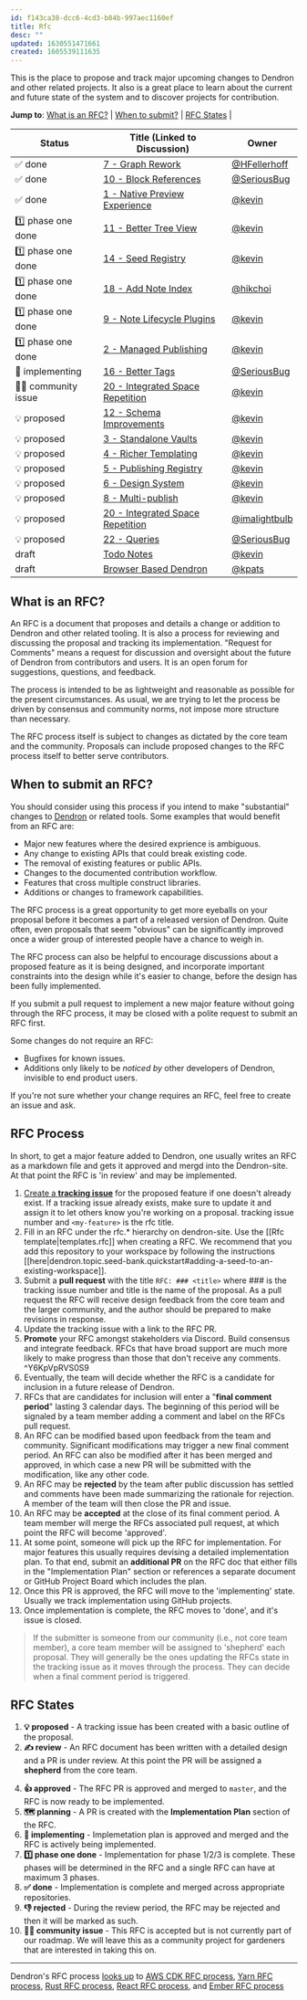 ```yaml
---
id: f143ca38-dcc6-4cd3-b84b-997aec1160ef
title: Rfc
desc: ""
updated: 1630551471661
created: 1605539111635
---
```


This is the place to propose and track major upcoming changes to Dendron and
other related projects. It also is a great place to learn about the current and
future state of the system and to discover projects for contribution.

[dendron]: https://github.com/dendronhq/dendron

**Jump to**: [What is an RFC?](#what-is-an-rfc) |
[When to submit?](#when-to-submit-an-rfc) | [RFC States](#rfc-states) |

<!--BEGIN_TABLE-->

| Status                | Title (Linked to Discussion)                                                                             | Owner                                            |
| --------------------- | -------------------------------------------------------------------------------------------------------- | ------------------------------------------------ |
| ✅ done                | [7 - Graph Rework](https://wiki.dendron.so/notes/c998c642-a748-4f77-9285-cfec35330251.html)              | [@HFellerhoff](https://github.com/hfellerhoff)   |
| ✅ done                | [10 - Block References](https://wiki.dendron.so/notes/95f7193b-9940-42ba-841f-3e2a4d937ba3.html)         | [@SeriousBug](https://github.com/SeriousBug)     |
| ✅ done                | [1 - Native Preview Experience](https://wiki.dendron.so/notes/17c61d62-f92e-4002-b8fe-9c05686e4bf9.html) | [@kevin](https://github.com/kevinslin)           |
| 1️⃣ phase one done    | [11 - Better Tree View](https://wiki.dendron.so/notes/ba8cf4c5-6254-4eca-8072-8001ca5afda7.html)         | [@kevin](https://github.com/kevinslin)           |
| 1️⃣ phase one done    | [14 - Seed Registry](https://wiki.dendron.so/notes/4039fc46-06b2-4f83-b817-fc490bafbcb3.html)            | [@kevin](https://github.com/kevinslin)           |
| 1️⃣ phase one done    | [18 - Add Note Index](https://wiki.dendron.so/notes/6TOh3VApIUfap7c3.html)                               | [@hikchoi](https://github.com/hikchoi)       |
| 1️⃣ phase one done    | [9 - Note Lifecycle Plugins](https://wiki.dendron.so/notes/d2f8fe67-36c7-4600-b745-c22bdcb5b2cf.html)    | [@kevin](https://github.com/kevinslin)           |
| 1️⃣ phase one done    | [2 - Managed Publishing](https://wiki.dendron.so/notes/ae4a0c98-e2ea-47e0-8a20-016eba3424be.html)        | [@kevin](https://github.com/kevinslin)           |
| 👷 implementing       | [16 - Better Tags](https://wiki.dendron.so/notes/NT1cFX6DRkTnzcWwduj2I.html)                             | [@SeriousBug](https://github.com/SeriousBug)     |
| 👩‍🌾 community issue | [20 - Integrated Space Repetition](https://wiki.dendron.so/notes/X2Zn2H89eBZrsj7Of8LLm.html)             | [@kevin](https://github.com/kevinslin)           |
| 💡 proposed           | [12 - Schema Improvements](https://wiki.dendron.so/notes/8bc80164-6436-4c77-8077-7842f53a4a23.html)      | [@kevin](https://github.com/kevinslin)           |
| 💡 proposed           | [3 - Standalone Vaults](https://wiki.dendron.so/notes/ceca23ee-6181-4fa6-9724-9943433c6e96.html)         | [@kevin](https://github.com/kevinslin)           |
| 💡 proposed           | [4 - Richer Templating](https://wiki.dendron.so/notes/7117a023-f090-47f5-a104-5968fc256c23.html)         | [@kevin](https://github.com/kevinslin)           |
| 💡 proposed           | [5 - Publishing Registry](https://wiki.dendron.so/notes/21b2e152-95f7-4904-8a8e-8d4d0b8c950c.html)       | [@kevin](https://github.com/kevinslin)           |
| 💡 proposed           | [6 - Design System](https://wiki.dendron.so/notes/d7597569-e3dd-4e56-b719-0f97f8e93030.html)             | [@kevin](https://github.com/kevinslin)           |
| 💡 proposed           | [8 - Multi-publish](https://wiki.dendron.so/notes/8b3bfb16-8330-4a78-85cc-45581c319450.html)             | [@kevin](https://github.com/kevinslin)           |
| 💡 proposed           | [20 - Integrated Space Repetition](https://wiki.dendron.so/notes/X2Zn2H89eBZrsj7Of8LLm.html#why)         | [@imalightbulb](https://github.com/imalightbulb) |
| 💡 proposed           | [22 - Queries](https://wiki.dendron.so/notes/O4f9yfDoO7E7gRRDeBeCh.html)                                 | [@SeriousBug](https://github.com/SeriousBug)     |
| draft                 | [Todo Notes]()                                                                                           | [@kevin](https://github.com/kevinslin)           |
| draft                 | [Browser Based Dendron]()                                                                                | [@kpats](https://github.com/kpathakota)          |

## What is an RFC?

An RFC is a document that proposes and details a change or addition to Dendron
and other related tooling. It is also a process for reviewing and discussing the
proposal and tracking its implementation. "Request for Comments" means a request
for discussion and oversight about the future of Dendron from contributors and
users. It is an open forum for suggestions, questions, and feedback.

The process is intended to be as lightweight and reasonable as possible for the
present circumstances. As usual, we are trying to let the process be driven by
consensus and community norms, not impose more structure than necessary.

The RFC process itself is subject to changes as dictated by the core team and
the community. Proposals can include proposed changes to the RFC process itself
to better serve contributors.

## When to submit an RFC?

You should consider using this process if you intend to make "substantial"
changes to [Dendron](https://github.com/dendronhq/dendron) or related tools.
Some examples that would benefit from an RFC are:

-   Major new features where the desired exprience is ambiguous.
-   Any change to existing APIs that could break existing code.
-   The removal of existing features or public APIs.
-   Changes to the documented contribution workflow.
-   Features that cross multiple construct libraries.
-   Additions or changes to framework capabilities.

The RFC process is a great opportunity to get more eyeballs on your proposal
before it becomes a part of a released version of Dendron. Quite often, even
proposals that seem "obvious" can be significantly improved once a wider group
of interested people have a chance to weigh in.

The RFC process can also be helpful to encourage discussions about a proposed
feature as it is being designed, and incorporate important constraints into the
design while it's easier to change, before the design has been fully
implemented.

If you submit a pull request to implement a new major feature without going
through the RFC process, it may be closed with a polite request to submit an RFC
first.

Some changes do not require an RFC:

-   Bugfixes for known issues.
-   Additions only likely to be _noticed by_ other developers of Dendron, invisible
    to end product users.

If you're not sure whether your change requires an RFC, feel free to create an
issue and ask.

## RFC Process

In short, to get a major feature added to Dendron, one usually writes an RFC as
a markdown file and gets it approved and mergd into the Dendron-site. At that
point the RFC is 'in review' and may be implemented.

1. [Create a **tracking issue**](https://github.com/dendronhq/dendron/issues/new?assignees=&labels=&template=work-item.md&title=)
   for the proposed feature if one doesn't already exist. If a tracking issue
   already exists, make sure to update it and assign it to let others know
   you're working on a proposal. tracking issue number and `<my-feature>` is the
   rfc title.
2. Fill in an RFC under the rfc.\* hierarchy on dendron-site.  Use the [[Rfc template|templates.rfc]] when creating a RFC. We recommend that you add this repository to your workspace by following the instructions [[here|dendron.topic.seed-bank.quickstart#adding-a-seed-to-an-existing-workspace]].
3. Submit a **pull request** with the title `RFC: ### <title>` where ### is the
   tracking issue number and title is the name of the proposal. As a pull
   request the RFC will receive design feedback from the core team and the
   larger community, and the author should be prepared to make revisions in
   response.
4. Update the tracking issue with a link to the RFC PR.
5. **Promote** your RFC amongst stakeholders via Discord. Build consensus and integrate feedback. RFCs that have broad support are much more likely to make progress than those that don't receive any comments. ^Y6KpVpRVS0S9
6. Eventually, the team will decide whether the RFC is a candidate for inclusion
   in a future release of Dendron.
7. RFCs that are candidates for inclusion will enter a "**final comment
   period**" lasting 3 calendar days. The beginning of this period will be
   signaled by a team member adding a comment and label on the RFCs pull
   request.
8. An RFC can be modified based upon feedback from the team and community.
   Significant modifications may trigger a new final comment period. An RFC can
   also be modified after it has been merged and approved, in which case a new
   PR will be submitted with the modification, like any other code.
9. An RFC may be **rejected** by the team after public discussion has settled
   and comments have been made summarizing the rationale for rejection. A member
   of the team will then close the PR and issue.
10. An RFC may be **accepted** at the close of its final comment period. A team
    member will merge the RFCs associated pull request, at which point the RFC
    will become 'approved'.
11. At some point, someone will pick up the RFC for implementation. For major
    features this usually requires devising a detailed implementation plan. To
    that end, submit an **additional PR** on the RFC doc that either fills in
    the "Implementation Plan" section or references a separate document or
    GitHub Project Board which includes the plan.
12. Once this PR is approved, the RFC will move to the 'implementing' state.
    Usually we track implementation using GitHub projects.
13. Once implementation is complete, the RFC moves to 'done', and it's issue is
    closed.

> If the submitter is someone from our community (i.e., not core team member), a
> core team member will be assigned to 'shepherd' each proposal. They will
> generally be the ones updating the RFCs state in the tracking issue as it
> moves through the process. They can decide when a final comment period is
> triggered.

## RFC States

1. **💡 proposed** - A tracking issue has been created with a basic outline of the proposal.
1. **✍️ review** - An RFC document has been written with a detailed design and a PR is under review. At this point the PR will be assigned a **shepherd** from the core team.
<!-- 3. **⏰ final comments** - The shepherd has approved the RFC PR, and announces
   that the RFC enters a period for final comments before it will be approved
   (~1wk). At this stage, if major issues are raised, the RFC may return to
   **Review**. -->
4. **👍 approved** - The RFC PR is approved and merged to `master`, and the RFC
   is now ready to be implemented.
5. **🗺️ planning** - A PR is created with the **Implementation Plan** section of
   the RFC.
6. **👷 implementing** - Implemetation plan is approved and merged and the RFC
   is actively being implemented.
7. **1️⃣ phase one done** - Implementation for phase 1/2/3 is complete. These phases will be determined in the RFC and a single RFC can have at maximum 3 phases.
8. **✅ done** - Implementation is complete and merged across appropriate
   repositories.
9. **👎 rejected** - During the review period, the RFC may be rejected and then
   it will be marked as such.
1. **👩‍🌾 community issue** - This RFC is accepted but is not currently part of our roadmap. We will leave this as a community project for gardeners that are interested in taking this on. 

---

Dendron's RFC process
[looks up](https://handbook.dendron.so/notes/b89ba854-72fb-4ebc-a8a0-55960b89e9dc.html#lookup)
to [AWS CDK RFC process], [Yarn RFC process], [Rust RFC process], [React RFC
process], and [Ember RFC process]

[aws cdk rfc process]: https://github.com/aws/aws-cdk-rfcs
[yarn rfc process]: https://github.com/yarnpkg/rfcs
[rust rfc process]: https://github.com/rust-lang/rfcs
[react rfc process]: https://github.com/reactjs/rfcs
[ember rfc process]: https://github.com/emberjs/rfcs
